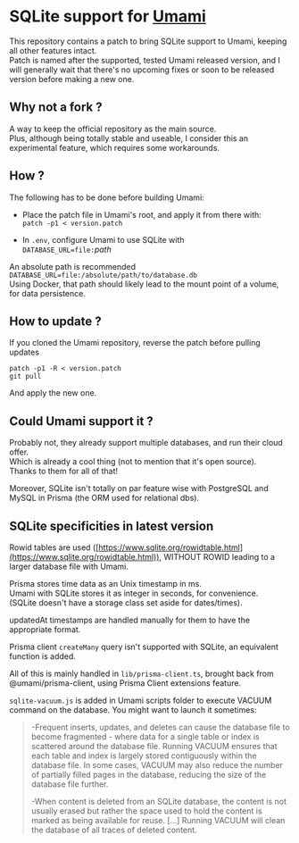 # SQLite support for [Umami](https://github.com/umami-software/umami)
This repository contains a patch to bring SQLite support to Umami, keeping all other features intact.\
Patch is named after the supported, tested Umami released version, and I will generally wait that there's no upcoming fixes or soon to be released version before making a new one.

## Why not a fork ?
A way to keep the official repository as the main source.\
Plus, although being totally stable and useable, I consider this an experimental feature, which requires some workarounds.

## How ?
The following has to be done before building Umami:

- Place the patch file in Umami's root, and apply it from there with:\
`patch -p1 < version.patch`

- In `.env`, configure Umami to use SQLite with\
`DATABASE_URL=file:`*path*

An absolute path is recommended `DATABASE_URL=file:/absolute/path/to/database.db`\
Using Docker, that path should likely lead to the mount point of a volume, for data persistence.

## How to update ?
If you cloned the Umami repository, reverse the patch before pulling updates
```
patch -p1 -R < version.patch
git pull
```
And apply the new one.

## Could Umami support it ?
Probably not, they already support multiple databases, and run their cloud offer.\
Which is already a cool thing (not to mention that it's open source).\
Thanks to them for all of that!

Moreover, SQLite isn't totally on par feature wise with PostgreSQL and MySQL in Prisma (the ORM used for relational dbs).

## SQLite specificities in latest version
Rowid tables are used ([https://www.sqlite.org/rowidtable.html](https://www.sqlite.org/rowidtable.html)), WITHOUT ROWID leading to a larger database file with Umami.

Prisma stores time data as an Unix timestamp in ms.\
Umami with SQLite stores it as integer in seconds, for convenience.\
(SQLite doesn't have a storage class set aside for dates/times).

updatedAt timestamps are handled manually for them to have the appropriate format.

Prisma client `createMany` query isn't supported with SQLite, an equivalent function is added.

All of this is mainly handled in `lib/prisma-client.ts`, brought back from @umami/prisma-client, using Prisma Client extensions feature.

`sqlite-vacuum.js` is added in Umami scripts folder to execute VACUUM command on the database. You might want to launch it sometimes:
>-Frequent inserts, updates, and deletes can cause the database file to become fragmented - where data for a single table or index is scattered around the database file. Running VACUUM ensures that each table and index is largely stored contiguously within the database file. In some cases, VACUUM may also reduce the number of partially filled pages in the database, reducing the size of the database file further.
>
>-When content is deleted from an SQLite database, the content is not usually erased but rather the space used to hold the content is marked as being available for reuse. [...] Running VACUUM will clean the database of all traces of deleted content.